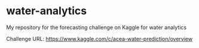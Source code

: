 # water-analytics
My repository for the forecasting challenge on Kaggle for water analytics

Challenge URL: https://www.kaggle.com/c/acea-water-prediction/overview
